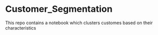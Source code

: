 # Customer_Segmentation
This repo contains a notebook which clusters customes based on their characteristics
